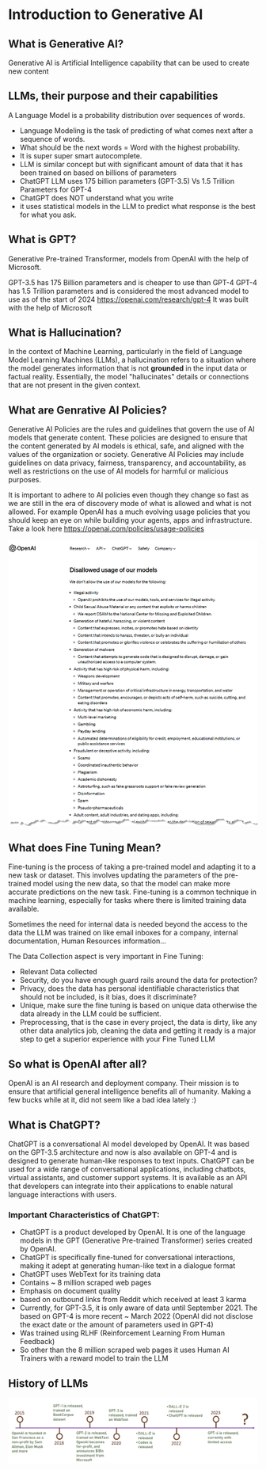 # Introduction to Generative AI
## What is Generative AI?
Generative AI is Artificial Intelligence capability that can be used to create new content

## LLMs, their purpose and their capabilities

A Language Model is a probability distribution over sequences of words.
- Language Modeling is the task of predicting of what comes next after a sequence of words. 
- What should be the next words = Word with the highest probability.
- It is super super smart autocomplete.
- LLM is similar concept but with significant amount of data that it has been trained on based on billions of parameters
- ChatGPT LLM uses 175 billion parameters (GPT-3.5) Vs 1.5 Trillion Parameters for GPT-4
- ChatGPT does NOT understand what you write
- it uses statistical models in the LLM to predict what response is the best for what you ask.

## What is GPT?
Generative Pre-trained Transformer, models from OpenAI with the help of Microsoft.

GPT-3.5 has 175 Billion parameters and is cheaper to use than GPT-4
GPT-4 has 1.5 Trillion parameters and is considered the most advanced model to use as of the start of 2024 https://openai.com/research/gpt-4 It was built with the help of Microsoft

## What is Hallucination?
In the context of Machine Learning, particularly in the field of Language Model Learning Machines (LLMs), a hallucination refers to a situation where the model generates information that is not **grounded** in the input data or factual reality.  Essentially, the model "hallucinates" details or connections that are not present in the given context.

## What are Genrative AI Policies?
Generative AI Policies are the rules and guidelines that govern the use of AI models that generate content. These policies are designed to ensure that the content generated by AI models is ethical, safe, and aligned with the values of the organization or society. Generative AI Policies may include guidelines on data privacy, fairness, transparency, and accountability, as well as restrictions on the use of AI models for harmful or malicious purposes.

It is important to adhere to AI policies even though they change so fast as we are still in the era of discovery mode of what is allowed and what is not allowed.  For example OpenAI has a much evolving usage policies that you should keep an eye on while building your agents, apps and infrastructure. Take a look here https://openai.com/policies/usage-policies 

![OpenAI Policies](/media/OpenAI-Policies.png)

## What does Fine Tuning Mean?
Fine-tuning is the process of taking a pre-trained model and adapting it to a new task or dataset. This involves updating the parameters of the pre-trained model using the new data, so that the model can make more accurate predictions on the new task. Fine-tuning is a common technique in machine learning, especially for tasks where there is limited training data available.

Sometimes the need for internal data is needed beyond the access to the data the LLM was trained on like email inboxes for a company, internal documentation, Human Resources information...  

The Data Collection aspect is very important in Fine Tuning:

- Relevant Data collected
- Security, do you have enough guard rails around the data for protection?
- Privacy, does the data has personal identifiable characteristics that should not be included, is it bias, does it discriminate?
- Unique, make sure the fine tuning is based on unique data otherwise the data already in the LLM could be sufficient.
- Preprocessing, that is the case in every project, the data is dirty, like any other data analytics job, cleaning the data and getting it ready is a major step to get a superior experience with your Fine Tuned LLM

## So what is OpenAI after all?
OpenAI is an AI research and deployment company. Their mission is to ensure that artificial general intelligence benefits all of humanity.  Making a few bucks while at it, did not seem like a bad idea lately :) 

## What is ChatGPT?
ChatGPT is a conversational AI model developed by OpenAI. It was based on the GPT-3.5 architecture and now is also available on GPT-4 and is designed to generate human-like responses to text inputs. ChatGPT can be used for a wide range of conversational applications, including chatbots, virtual assistants, and customer support systems. It is available as an API that developers can integrate into their applications to enable natural language interactions with users.

### Important Characteristics of ChatGPT:
- ChatGPT is a product developed by OpenAI. It is one of the language models in the GPT (Generative Pre-trained Transformer) series created by OpenAI. 
- ChatGPT is specifically fine-tuned for conversational interactions, making it adept at generating human-like text in a dialogue format
- ChatGPT uses WebText for its training data
- Contains ~ 8 million scraped web pages
- Emphasis on document quality
- based on outbound links from Reddit which received at least 3 karma
- Currently, for GPT-3.5, it is only aware of data until September 2021. The based on GPT-4 is more recent ~ March 2022 (OpenAI did not disclose the exact date or the amount of parameters used in GPT-4)
- Was trained using RLHF (Reinforcement Learning From Human Feedback)
- So other than the 8 million scraped web pages it uses Human AI Trainers with a reward model to train the LLM


## History of LLMs

![History of LLMs](/media/01-History-ChatGPT.png)